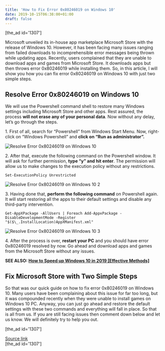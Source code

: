 ```yaml
---
title: 'How to Fix Error 0x80246019 on Windows 10'
date: 2019-10-15T06:38:00+01:00
draft: false
---
```


\[the\_ad id='1307'\]  
  

  

Microsoft unveiled its in-house app marketplace Microsoft Store with the release of Windows 10. However, it has been facing many issues ranging from failed downloads to incomprehensible error messages being thrown while updating apps. Recently, users complained that they are unable to download apps and games from Microsoft Store. It downloads apps but then throws error 0x80246019 while installing them. So, in this article, I will show you how you can fix error 0x80246019 on Windows 10 with just two simple steps.  

Resolve Error 0x80246019 on Windows 10
--------------------------------------

  

We will use the Powershell command shell to restore many Windows settings including Microsoft Store and other apps. Rest assured, the process **will not erase any of your personal data**. Now without any delay, let’s go through the steps.  

1\. First of all, search for “Powershell” from Windows Start Menu. Now, right-click on “Windows Powershell” and **click on “Run as administrator”.**  

![Resolve Error 0x80246019 on Windows 10](https://beebom.com/wp-content/uploads/2019/10/Resolve-Error-0x80246019-on-Windows-10.jpg)

2\. After that, execute the following command on the Powershell window. It will ask for further permission, **type “y” and hit enter**. The permission will allow us to make changes to the execution policy without any restrictions.  

```
Set-ExecutionPolicy Unrestricted
```  

![Resolve Error 0x80246019 on Windows 10 2](https://beebom.com/wp-content/uploads/2019/10/Resolve-Error-0x80246019-on-Windows-10-2.jpg)

3\. Having done that, **perform the following command** on Powershell again. It will start restoring all the apps to their default settings and disable any third-party intervention.  

```
Get-AppXPackage -AllUsers | Foreach Add-AppxPackage -DisableDevelopmentMode -Register "$($\_.InstallLocation)AppXManifest.xml"
```  

![Resolve Error 0x80246019 on Windows 10 3](https://beebom.com/wp-content/uploads/2019/10/Resolve-Error-0x80246019-on-Windows-10-3.jpg)

4\. After the process is over, **restart your PC** and you should have error 0x80246019 resolved by now. Go ahead and download apps and games from the Microsoft Store without any issues.  

**SEE ALSO: [How to Speed up Windows 10 in 2019 \[Effective Methods\]](https://beebom.com/speed-up-windows-10-2/)**  

Fix Microsoft Store with Two Simple Steps
-----------------------------------------

  

So that was our quick guide on how to fix error 0x80246019 on Windows 10. Many users have been complaining about this issue for far too long, but it was compounded recently when they were unable to install games on Windows 10 PC. Anyway, you can just go ahead and restore the default settings with these two commands and everything will fall in place. So that is all from us. If you are still facing issues then comment down below and let us know. We will definitely try to help you out.  

  
\[the\_ad id='1307'\]  
  
[Source link](https://beebom.com/fix-error-0x80246019-windows-10/)  
\[the\_ad id='1307'\]